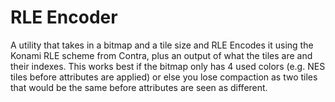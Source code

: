 # RLE Encoder

A utility that takes in a bitmap and a tile size and RLE Encodes it using the Konami RLE scheme from Contra, plus an output of what the tiles are and their indexes.  This works best if the bitmap only has 4 used colors (e.g. NES tiles before attributes are applied) or else you lose compaction as two tiles that would be the same before attributes are seen as different.

